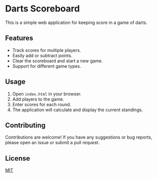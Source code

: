 # Darts Scoreboard

This is a simple web application for keeping score in a game of darts.

## Features

*   Track scores for multiple players.
*   Easily add or subtract points.
*   Clear the scoreboard and start a new game.
*  Support for different game types.

## Usage

1.  Open `index.html` in your browser.
2.  Add players to the game.
3.  Enter scores for each round.
4.  The application will calculate and display the current standings.

## Contributing

Contributions are welcome! If you have any suggestions or bug reports, please open an issue or submit a pull request.

## License

[MIT](LICENSE)
